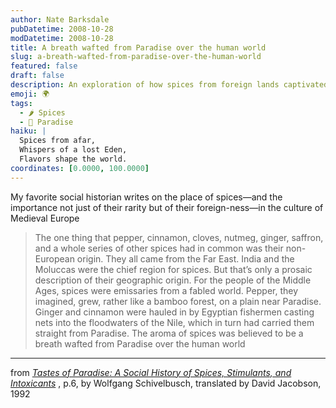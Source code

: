 ```yaml
---
author: Nate Barksdale
pubDatetime: 2008-10-28
modDatetime: 2008-10-28
title: A breath wafted from Paradise over the human world
slug: a-breath-wafted-from-paradise-over-the-human-world
featured: false
draft: false
description: An exploration of how spices from foreign lands captivated the imagination of Medieval Europeans.
emoji: 🌍
tags:
  - 🌶️ Spices
  - 🌅 Paradise
haiku: |
  Spices from afar,  
  Whispers of a lost Eden,  
  Flavors shape the world.
coordinates: [0.0000, 100.0000]
---
```


My favorite social historian writes on the place of spices—and the importance not just of their rarity but of their foreign-ness—in the culture of Medieval Europe

> The one thing that pepper, cinnamon, cloves, nutmeg, ginger, saffron, and a whole series of other spices had in common was their non-European origin. They all came from the Far East. India and the Moluccas were the chief region for spices. But that’s only a prosaic description of their geographic origin. For the people of the Middle Ages, spices were emissaries from a fabled world. Pepper, they imagined, grew, rather like a bamboo forest, on a plain near Paradise. Ginger and cinnamon were hauled in by Egyptian fishermen casting nets into the floodwaters of the Nile, which in turn had carried them straight from Paradise. The aroma of spices was believed to be a breath wafted from Paradise over the human world

---

from _[Tastes of Paradise: A Social History of Spices, Stimulants, and Intoxicants](http://books.google.com/books?id=Ka--zm27PogC&q=schivelbusch+tastes+of+paradise&dq=schivelbusch+tastes+of+paradise&ei=q3kHSfLqKKDitQP3rOHrCA&client=firefox-a&pgis=1)_ , p.6, by Wolfgang Schivelbusch, translated by David Jacobson, 1992
